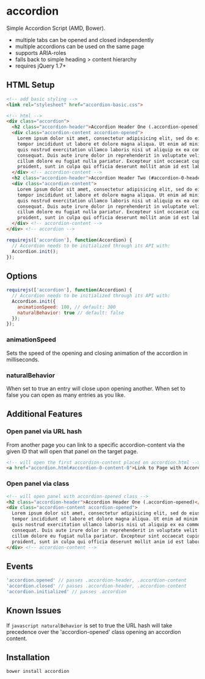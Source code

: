 # accordion

Simple Accordion Script (AMD, Bower).

* multiple tabs can be opened and closed independently
* multiple accordions can be used on the same page
* supports ARIA-roles
* falls back to simple heading > content hierarchy
* requires jQuery 1.7+

## HTML Setup

```html
<!-- add basic styling -->
<link rel="stylesheet" href="accordion-basic.css">

<!-- html -->
<div class="accordion">
  <h2 class="accordion-header">Accordion Header One (.accordion-opened)</h2>
  <div class="accordion-content accordion-opened">
    Lorem ipsum dolor sit amet, consectetur adipisicing elit, sed do eiusmod
    tempor incididunt ut labore et dolore magna aliqua. Ut enim ad minim veniam,
    quis nostrud exercitation ullamco laboris nisi ut aliquip ex ea commodo
    consequat. Duis aute irure dolor in reprehenderit in voluptate velit esse
    cillum dolore eu fugiat nulla pariatur. Excepteur sint occaecat cupidatat non
    proident, sunt in culpa qui officia deserunt mollit anim id est laborum.
  </div> <!-- accordion-content -->
  <h2 class="accordion-header">Accordion Header Two (#accordion-0-header-1)</h2>
  <div class="accordion-content">
    Lorem ipsum dolor sit amet, consectetur adipisicing elit, sed do eiusmod
    tempor incididunt ut labore et dolore magna aliqua. Ut enim ad minim veniam,
    quis nostrud exercitation ullamco laboris nisi ut aliquip ex ea commodo
    consequat. Duis aute irure dolor in reprehenderit in voluptate velit esse
    cillum dolore eu fugiat nulla pariatur. Excepteur sint occaecat cupidatat non
    proident, sunt in culpa qui officia deserunt mollit anim id est laborum.
  </div> <!-- accordion-content -->
</div> <!-- accordion -->
```

```javascript
requirejs(['accordion'], function(Accordion) {
  // Accordion needs to be initialized through its API with:
  Accordion.init();
});
```

## Options

```javascript
requirejs(['accordion'], function(Accordion) {
  // Accordion needs to be initialized through its API with:
  Accordion.init({
    animationSpeed: 100, // default: 300
    naturalBehavior: true // default: false
  });
});
```

### animationSpeed

Sets the speed of the opening and closing animation of the accordion in milliseconds.

### naturalBehavior

When set to true an entry will close upon opening another. When set to false you can open as many entries as you like.

## Additional Features

### Open panel via URL hash

From another page you can link to a specific accordion-content via the given ID that will open that panel on the target page.

```html
<!-- will open the first accordion-content placed on accordion.html -->
<a href="accordion.html#accordion-0-content-0">Link to Page with Accordion</a>
```

### Open panel via class

```html
<!-- will open panel with accordion-opened class -->
<h2 class="accordion-header">Accordion Header One (.accordion-opened)</h2>
<div class="accordion-content accordion-opened">
  Lorem ipsum dolor sit amet, consectetur adipisicing elit, sed do eiusmod
  tempor incididunt ut labore et dolore magna aliqua. Ut enim ad minim veniam,
  quis nostrud exercitation ullamco laboris nisi ut aliquip ex ea commodo
  consequat. Duis aute irure dolor in reprehenderit in voluptate velit esse
  cillum dolore eu fugiat nulla pariatur. Excepteur sint occaecat cupidatat non
  proident, sunt in culpa qui officia deserunt mollit anim id est laborum.
</div> <!-- accordion-content -->
```

## Events

```javascript
'accordion.opened' // passes .accordion-header, .accordion-content
'accordion.closed' // passes .accordion-header, .accordion-content
'accordion.initialized' // passes .accordion
```

## Known Issues

If ```javascript naturalBehavior``` is set to true the URL hash will take precedence over the 'accordion-opened' class opening an accordion content.

## Installation

```shell
bower install accordion
```
